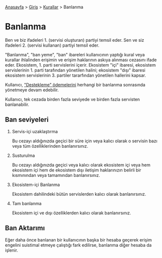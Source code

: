 [Anasayfa](../../README.md) > [Giriş](../README.md) > [Kurallar](./README.md) > Banlanma

# Banlanma

Ben ve biz ifadeleri 1. (servisi oluşturan) partiyi temsil eder.
Sen ve siz ifadeleri 2. (servisi kullanan) partiyi temsil eder.

"Banlanma", "ban yeme", "ban" ibareleri kullanıcının yaptığı kural veya kurallar ihlalinden erişimin ve erişim haklarının askıya alınması cezasını ifade eder.
Ekosistem, 1. parti servislerini içerir. Ekosistem "içi" ibaresi, ekosistem servislerinin 1. parti tarafından yönetilen halini; ekosistem "dışı" ibaresi ekosistem servislerinin 3. partiler tararfından yönetilen hallerini kapsar.

Kullanıcı, ["Destekleme" ödemelerini][supporting] herhangi bir banlanma sonrasında yönetmeye devam edebilir.

Kullanıcı, tek cezada birden fazla seviyede ve birden fazla servisten banlanabilir.

## Ban seviyeleri

1. Servis-içi uzaklaştırma

   Bu cezayı aldığınızda geçici bir süre için veya kalıcı olarak o servisin bazı veya tüm özelliklerinden banlanırsınız.

2. Susturulma

   Bu cezayı aldığınızda geçici veya kalıcı olarak ekosistem içi veya hem ekosistem içi hem de ekosistem dışı iletişim haklarınızın belirli bir kısmınından veya tamamından banlanırsınız.

3. Ekosistem-içi Banlanma

   Ekosistem dahilindeki bütün servislerden kalıcı olarak banlanırsınız.

4. Tam banlanma
  
   Ekosistem içi ve dışı özelliklerden kalıcı olarak banlanırsınız.

## Ban Aktarımı

Eğer daha önce banlanan bir kullanıcının başka bir hesaba geçerek erişim engelini suistimal etmeye çalıştığı fark edilirse, banlanma diğer hesaba da işlenir.

[supporting]: ../features/supporting.md
